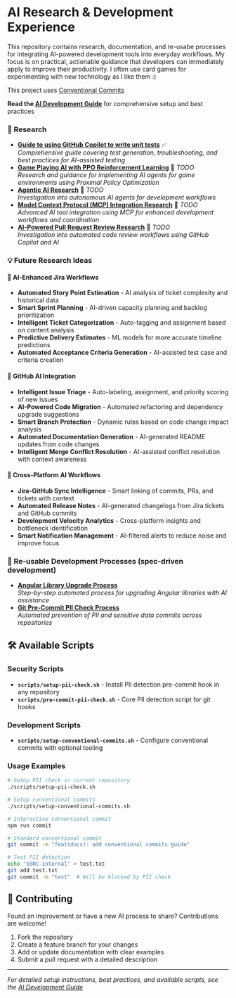 # AI Research & Development Experience


This repository contains research, documentation, and re-usabe processes for integrating AI-powered development tools into everyday workflows. My focus is on practical, actionable guidance that developers can immediately apply to improve their productivity.
I often use card games for experimenting with new technology as I like them :)

This project uses [Conventional Commits](docs/conventional-commits.md)

**Read the [AI Development Guide](docs/ai-development-guide.md)** for comprehensive setup and best practices

### 🔬 Research

- **[Guide to using GitHub Copilot to write unit tests](research/copilot-unit-tests.md)** ✅  
  _Comprehensive guide covering test generation, troubleshooting, and best practices for AI-assisted testing_
- **[Game Playing AI with PPO Reinforcement Learning](research/ppo-reinforement-learning.md)** 🚧 _TODO_  
  _Research and guidance for implementing AI agents for game environments using Proximal Policy Optimization_
- **[Agentic AI Research](research/agentic-ai-research.md)** 🚧 _TODO_  
  _Investigation into autonomous AI agents for development workflows_
- **[Model Context Protocol (MCP) Integration Research](research/mcp-integration-research.md)** 🚧 _TODO_  
  _Advanced AI tool integration using MCP for enhanced development workflows and coordination_
- **[AI-Powered Pull Request Review Research](research/pr-review-research.md)** 🚧 _TODO_  
  _Investigation into automated code review workflows using GitHub Copilot and AI_

### 💡 Future Research Ideas

#### 🎫 AI-Enhanced Jira Workflows
- **Automated Story Point Estimation** - AI analysis of ticket complexity and historical data
- **Smart Sprint Planning** - AI-driven capacity planning and backlog prioritization  
- **Intelligent Ticket Categorization** - Auto-tagging and assignment based on content analysis
- **Predictive Delivery Estimates** - ML models for more accurate timeline predictions
- **Automated Acceptance Criteria Generation** - AI-assisted test case and criteria creation

#### 🐙 GitHub AI Integration
- **Intelligent Issue Triage** - Auto-labeling, assignment, and priority scoring of new issues
- **AI-Powered Code Migration** - Automated refactoring and dependency upgrade suggestions
- **Smart Branch Protection** - Dynamic rules based on code change impact analysis
- **Automated Documentation Generation** - AI-generated README updates from code changes
- **Intelligent Merge Conflict Resolution** - AI-assisted conflict resolution with context awareness

#### 🔗 Cross-Platform AI Workflows  
- **Jira-GitHub Sync Intelligence** - Smart linking of commits, PRs, and tickets with context
- **Automated Release Notes** - AI-generated changelogs from Jira tickets and GitHub commits
- **Development Velocity Analytics** - Cross-platform insights and bottleneck identification
- **Smart Notification Management** - AI-filtered alerts to reduce noise and improve focus

### 🔄 Re-usable Development Processes (spec-driven development)

- **[Angular Library Upgrade Process](processes/angular-upgrade-process.md)**  
  _Step-by-step automated process for upgrading Angular libraries with AI assistance_
- **[Git Pre-Commit PII Check Process](processes/commit-pii-check.md)**  
  _Automated prevention of PII and sensitive data commits across repositories_

## 🛠️ Available Scripts

### Security Scripts
- **`scripts/setup-pii-check.sh`** - Install PII detection pre-commit hook in any repository
- **`scripts/pre-commit-pii-check.sh`** - Core PII detection script for git hooks

### Development Scripts
- **`scripts/setup-conventional-commits.sh`** - Configure conventional commits with optional tooling

### Usage Examples
```bash
# Setup PII check in current repository
./scripts/setup-pii-check.sh

# Setup conventional commits
./scripts/setup-conventional-commits.sh

# Interactive conventional commit
npm run commit

# Standard conventional commit  
git commit -m "feat(docs): add conventional commits guide"

# Test PII detection
echo "SSNC-internal" > test.txt
git add test.txt
git commit -m "test"  # Will be blocked by PII check
```

## 🤝 Contributing

Found an improvement or have a new AI process to share? Contributions are welcome!

1. Fork the repository
2. Create a feature branch for your changes
3. Add or update documentation with clear examples
4. Submit a pull request with a detailed description

---

_For detailed setup instructions, best practices, and available scripts, see the [AI Development Guide](docs/ai-development-guide.md)_
